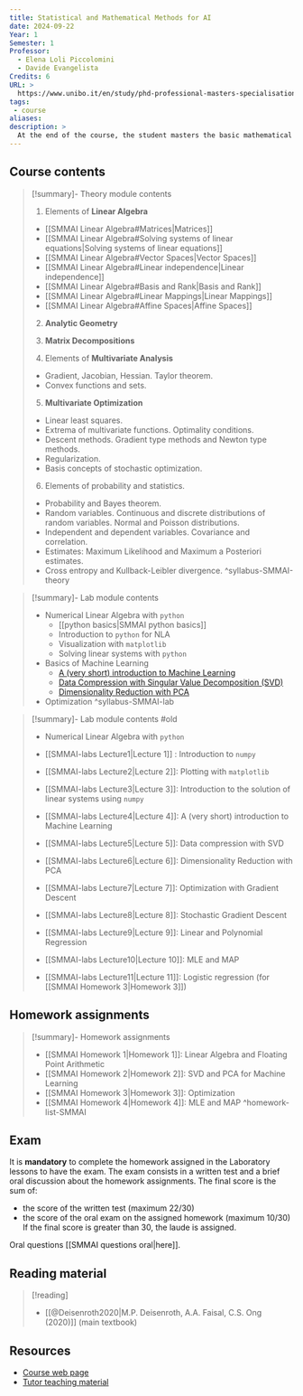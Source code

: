 ```yaml
---
title: Statistical and Mathematical Methods for AI
date: 2024-09-22
Year: 1
Semester: 1
Professor: 
  - Elena Loli Piccolomini
  - Davide Evangelista
Credits: 6
URL: >
  https://www.unibo.it/en/study/phd-professional-masters-specialisation-schools-and-other-programmes/course-unit-catalogue/course-unit/2024/446599
tags: 
 - course
aliases: 
description: >
  At the end of the course, the student masters the basic mathematical and statistical methods needed to acquire skills in artificial intelligence foundations, theory and applications.
---
```

## Course contents

>[!summary]- Theory module contents
> 1. Elements of **Linear Algebra**
> 	- [[SMMAI Linear Algebra#Matrices|Matrices]]
> 	- [[SMMAI Linear Algebra#Solving systems of linear equations|Solving systems of linear equations]]
> 	- [[SMMAI Linear Algebra#Vector Spaces|Vector Spaces]]
> 	- [[SMMAI Linear Algebra#Linear independence|Linear independence]]
> 	- [[SMMAI Linear Algebra#Basis and Rank|Basis and Rank]]
> 	- [[SMMAI Linear Algebra#Linear Mappings|Linear Mappings]]
> 	- [[SMMAI Linear Algebra#Affine Spaces|Affine Spaces]]
> 	
> 2. **Analytic Geometry**
> 3. **Matrix Decompositions**
> 	
> 4. Elements of **Multivariate Analysis** 
> 	- Gradient, Jacobian, Hessian. Taylor theorem.
> 	- Convex functions and sets.
> 	
> 5. **Multivariate Optimization**
> 	- Linear least squares.
> 	- Extrema of multivariate functions. Optimality conditions.
> 	- Descent methods. Gradient type methods and Newton type methods.
> 	- Regularization.
> 	- Basis concepts of stochastic optimization.
> 
> 6. Elements of probability and statistics.
> 	- Probability and Bayes theorem.
> 	- Random variables. Continuous and discrete distributions of random variables. Normal and Poisson distributions. 
> 	- Independent and dependent variables. Covariance and correlation.
> 	- Estimates: Maximum Likelihood and Maximum a Posteriori estimates.
> 	- Cross entropy and Kullback-Leibler divergence.
^syllabus-SMMAI-theory

>[!summary]- Lab module contents
> - Numerical Linear Algebra with `python`
> 	- [[python basics|SMMAI python basics]]
> 	- Introduction to `python` for NLA
> 	- Visualization with `matplotlib` 
> 	- Solving linear systems with `python`
> - Basics of Machine Learning
> 	- [A (very short) introduction to Machine Learning](https://devangelista2.github.io/statistical-mathematical-methods/ML/intro_ML.html#)
> 	- [Data Compression with Singular Value Decomposition (SVD)](https://devangelista2.github.io/statistical-mathematical-methods/ML/SVD.html)
> 	- [Dimensionality Reduction with PCA](https://devangelista2.github.io/statistical-mathematical-methods/ML/PCA.html)
> - Optimization
^syllabus-SMMAI-lab

>[!summary]- Lab module contents #old
> - Numerical Linear Algebra with `python`
> 
> - [[SMMAI-labs Lecture1|Lecture 1]] : Introduction to `numpy`
> - [[SMMAI-labs Lecture2|Lecture 2]]: Plotting with `matplotlib`
> - [[SMMAI-labs Lecture3|Lecture 3]]: Introduction to the solution of linear systems using `numpy` 
> - [[SMMAI-labs Lecture4|Lecture 4]]: A (very short) introduction to Machine Learning
> - [[SMMAI-labs Lecture5|Lecture 5]]: Data compression with SVD
> - [[SMMAI-labs Lecture6|Lecture 6]]: Dimensionality Reduction with PCA
> - [[SMMAI-labs Lecture7|Lecture 7]]: Optimization with Gradient Descent
> - [[SMMAI-labs Lecture8|Lecture 8]]: Stochastic Gradient Descent
> - [[SMMAI-labs Lecture9|Lecture 9]]: Linear and Polynomial Regression
> - [[SMMAI-labs Lecture10|Lecture 10]]: MLE and MAP
> - [[SMMAI-labs Lecture11|Lecture 11]]: Logistic regression (for [[SMMAI Homework 3|Homework 3]])

## Homework assignments

>[!summary]- Homework assignments
> - [[SMMAI Homework 1|Homework 1]]: Linear Algebra and Floating Point Arithmetic  
> - [[SMMAI Homework 2|Homework 2]]: SVD and PCA for Machine Learning
> - [[SMMAI Homework 3|Homework 3]]: Optimization
> - [[SMMAI Homework 4|Homework 4]]: MLE and MAP
^homework-list-SMMAI
## Exam

It is **mandatory** to complete the homework assigned in the Laboratory lessons to have the exam.  The exam consists in a written test and a brief oral discussion about the homework assignments.
The final score is the sum of:
- the score of the written test (maximum 22/30)
- the score of the oral exam on the assigned homework (maximum 10/30)
If the final score is greater than 30, the laude is assigned.

Oral questions [[SMMAI questions oral|here]].
## Reading material

>[!reading]
> - [[@Deisenroth2020|M.P. Deisenroth, A.A. Faisal, C.S. Ong (2020)]] (main textbook)
## Resources

- [Course web page](https://www.unibo.it/en/study/phd-professional-masters-specialisation-schools-and-other-programmes/course-unit-catalogue/course-unit/2024/446599)
- [Tutor teaching material](https://devangelista2.github.io/statistical-mathematical-methods/intro.html)

